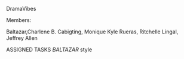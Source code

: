 DramaVibes

Members:

Baltazar,Charlene B.
Cabigting, Monique Kyle
Rueras, Ritchelle
Lingal, Jeffrey Allen

ASSIGNED TASKS
*BALTAZAR*
style
